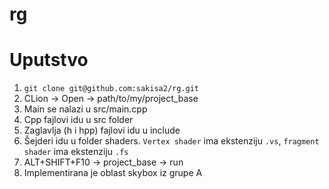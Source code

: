 # rg
# Uputstvo
1. `git clone git@github.com:sakisa2/rg.git`
2. CLion -> Open -> path/to/my/project_base 
3. Main se nalazi u src/main.cpp 
4. Cpp fajlovi idu u src folder
5. Zaglavlja (h i hpp) fajlovi idu u include 
6. Šejderi idu u folder shaders. `Vertex shader` ima ekstenziju `.vs`, `fragment shader` ima ekstenziju `.fs` 
7. ALT+SHIFT+F10 -> project_base -> run 
8. Implementirana je oblast skybox iz grupe A
